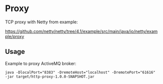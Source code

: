# Proxy

TCP proxy with Netty from example:

https://github.com/netty/netty/tree/4.1/example/src/main/java/io/netty/example/proxy

## Usage

Example to proxy ActiveMQ broker:

```
java -DlocalPort="8383" -DremoteHost="localhost" -DremotePort="61616" -jar target/http-proxy-1.0.0-SNAPSHOT.jar
```